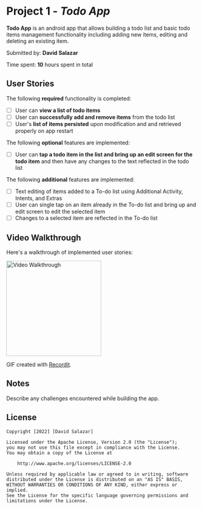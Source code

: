 # Project 1 - *Todo App*

**Todo App** is an android app that allows building a todo list and basic todo items management functionality including adding new items, editing and deleting an existing item.

Submitted by: **David Salazar**

Time spent: **10** hours spent in total

## User Stories

The following **required** functionality is completed:

* [ ] User can **view a list of todo items**
* [ ] User can **successfully add and remove items** from the todo list
* [ ] User's **list of items persisted** upon modification and and retrieved properly on app restart

The following **optional** features are implemented:

* [ ] User can **tap a todo item in the list and bring up an edit screen for the todo item** and then have any changes to the text reflected in the todo list

The following **additional** features are implemented:

* [ ] Text editing of items added to a To-do list using Additional Activity, Intents, and Extras
* [ ] User can single tap on an item already in the To-do list and bring up and edit screen to edit the selected item
* [ ] Changes to a selected item are reflected in the To-do list

## Video Walkthrough

Here's a walkthrough of implemented user stories:

<img src="http://g.recordit.co/UwTOQzwJIT.gif" title='Video Walkthrough' width=250 alt='Video Walkthrough' />

<br>

GIF created with [Recordit](https://recordit.co/).

## Notes

Describe any challenges encountered while building the app.

## License

    Copyright [2022] [David Salazar]

    Licensed under the Apache License, Version 2.0 (the "License");
    you may not use this file except in compliance with the License.
    You may obtain a copy of the License at

        http://www.apache.org/licenses/LICENSE-2.0

    Unless required by applicable law or agreed to in writing, software
    distributed under the License is distributed on an "AS IS" BASIS,
    WITHOUT WARRANTIES OR CONDITIONS OF ANY KIND, either express or implied.
    See the License for the specific language governing permissions and
    limitations under the License.